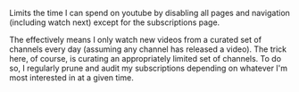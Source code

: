 Limits the time I can spend on youtube by disabling all pages and navigation (including watch next) except for the subscriptions page.

The effectively means I only watch new videos from a curated set of channels every day (assuming any channel has released a video). The trick here, of course, is curating an appropriately limited set of channels. To do so, I regularly prune and audit my subscriptions depending on whatever I'm most interested in at a given time.
